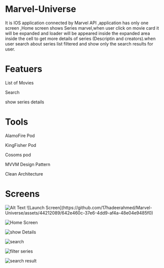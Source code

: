 # Marvel-Universe
It is IOS application connected by Marvel API ,application has only one screen ,Home screen shows Series marvel,when user click on movie card it will be expanded and loader will be
appeared inside the expanded area inside the cell to get more details
of series (Descriptin and creators).when user search about series list filtered and show only the
search results for user.

# Featuers
List of Movies

Search 

show series details 

# Tools
AlamoFire Pod

KingFisher Pod

Cosoms pod

MVVM Design Pattern

Clean Architecture

# Screens 
<img src="[image_path](https://github.com/17hadeerahmed/Marvel-Universe/assets/44212089/642e460c-37e6-4dd9-af4a-48e04e9485f0)" alt="Alt Text" style="max-width: 300px; height: auto;">
![Launch Screen](https://github.com/17hadeerahmed/Marvel-Universe/assets/44212089/642e460c-37e6-4dd9-af4a-48e04e9485f0)

![Home Screen](https://github.com/17hadeerahmed/Marvel-Universe/assets/44212089/8c19ce8f-b27a-49da-a4a7-0f6bb9aaebfb)

![show Details](https://github.com/17hadeerahmed/Marvel-Universe/assets/44212089/73afc82b-a605-41b3-a10d-3e241c85ebc1)

![search](https://github.com/17hadeerahmed/Marvel-Universe/assets/44212089/fe8f2c28-05f7-4deb-9373-f6bdf99bed3b)

![filter series](https://github.com/17hadeerahmed/Marvel-Universe/assets/44212089/7bd51610-4ff3-47a9-bdb7-bb9c60a90298)

![search result](https://github.com/17hadeerahmed/Marvel-Universe/assets/44212089/ff9a1a14-bff0-422e-898d-8a8ffe7a8e3f)
